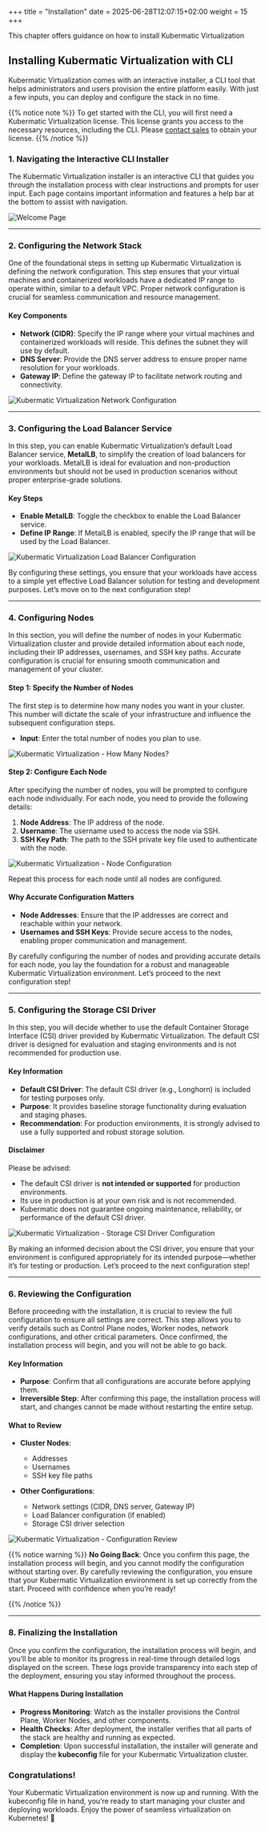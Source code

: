 +++
title = "Installation"
date = 2025-06-28T12:07:15+02:00
weight = 15
+++

This chapter offers guidance on how to install Kubermatic Virtualization 

## Installing Kubermatic Virtualization with CLI 

Kubermatic Virtualization comes with an interactive installer, a CLI tool that helps administrators and users provision the entire platform easily. With just a few inputs, you can deploy and configure the stack in no time.

{{% notice note %}}
To get started with the CLI, you will first need a Kubermatic Virtualization license. This license grants you access to the necessary resources, including the CLI. Please [contact sales](mailto:sales@kubermatic.com) to obtain your license.
{{% /notice %}}

### **1. Navigating the Interactive CLI Installer**

The Kubermatic Virtualization installer is an interactive CLI that guides you through the installation process with clear instructions and prompts for user input. Each page contains important information and features a help bar at the bottom to assist with navigation.

![Welcome Page](./assets/0-welcome-page.png)

---

### **2. Configuring the Network Stack**

One of the foundational steps in setting up Kubermatic Virtualization is defining the network configuration. This step ensures that your virtual machines and containerized workloads have a dedicated IP range to operate within, similar to a default VPC. Proper network configuration is crucial for seamless communication and resource management.


#### **Key Components**
- **Network (CIDR)**: Specify the IP range where your virtual machines and containerized workloads will reside. This defines the subnet they will use by default.
- **DNS Server**: Provide the DNS server address to ensure proper name resolution for your workloads.
- **Gateway IP**: Define the gateway IP to facilitate network routing and connectivity.

![Kubermatic Virtualization Network Configuration](./assets/1-network-page.png)

---

### **3. Configuring the Load Balancer Service**

In this step, you can enable Kubermatic Virtualization’s default Load Balancer service, **MetalLB**, to simplify the creation of load balancers for your workloads. MetalLB is ideal for evaluation and non-production environments but should not be used in production scenarios without proper enterprise-grade solutions.

#### **Key Steps**
- **Enable MetalLB**: Toggle the checkbox to enable the Load Balancer service.
- **Define IP Range**: If MetalLB is enabled, specify the IP range that will be used by the Load Balancer.

![Kubermatic Virtualization Load Balancer Configuration](./assets/2-lb-page.png)

By configuring these settings, you ensure that your workloads have access to a simple yet effective Load Balancer solution for testing and development purposes. Let’s move on to the next configuration step!

---

### **4. Configuring Nodes**

In this section, you will define the number of nodes in your Kubermatic Virtualization cluster and provide detailed information about each node, including their IP addresses, usernames, and SSH key paths. Accurate configuration is crucial for ensuring smooth communication and management of your cluster.

#### **Step 1: Specify the Number of Nodes**

The first step is to determine how many nodes you want in your cluster. This number will dictate the scale of your infrastructure and influence the subsequent configuration steps.

- **Input**: Enter the total number of nodes you plan to use.

![Kubermatic Virtualization - How Many Nodes?](./assets/3-node-count.png)


#### **Step 2: Configure Each Node**

After specifying the number of nodes, you will be prompted to configure each node individually. For each node, you need to provide the following details:

1. **Node Address**: The IP address of the node.
2. **Username**: The username used to access the node via SSH.
3. **SSH Key Path**: The path to the SSH private key file used to authenticate with the node.

![Kubermatic Virtualization - Node Configuration](./assets/4-node-config-page.png)

Repeat this process for each node until all nodes are configured.

#### **Why Accurate Configuration Matters**
- **Node Addresses**: Ensure that the IP addresses are correct and reachable within your network.
- **Usernames and SSH Keys**: Provide secure access to the nodes, enabling proper communication and management.

By carefully configuring the number of nodes and providing accurate details for each node, you lay the foundation for a robust and manageable Kubermatic Virtualization environment. Let’s proceed to the next configuration step!

---
### **5. Configuring the Storage CSI Driver**

In this step, you will decide whether to use the default Container Storage Interface (CSI) driver provided by Kubermatic Virtualization. The default CSI driver is designed for evaluation and staging environments and is not recommended for production use.



#### **Key Information**
- **Default CSI Driver**: The default CSI driver (e.g., Longhorn) is included for testing purposes only.
- **Purpose**: It provides baseline storage functionality during evaluation and staging phases.
- **Recommendation**: For production environments, it is strongly advised to use a fully supported and robust storage solution.

#### **Disclaimer**
Please be advised:
- The default CSI driver is **not intended or supported** for production environments.
- Its use in production is at your own risk and is not recommended.
- Kubermatic does not guarantee ongoing maintenance, reliability, or performance of the default CSI driver.

![Kubermatic Virtualization - Storage CSI Driver Configuration](./assets/5-csi-page.png)

By making an informed decision about the CSI driver, you ensure that your environment is configured appropriately for its intended purpose—whether it’s for testing or production. Let’s proceed to the next configuration step!

---

### **6. Reviewing the Configuration**

Before proceeding with the installation, it is crucial to review the full configuration to ensure all settings are correct. This step allows you to verify details such as Control Plane nodes, Worker nodes, network configurations, and other critical parameters. Once confirmed, the installation process will begin, and you will not be able to go back.

#### **Key Information**
- **Purpose**: Confirm that all configurations are accurate before applying them.
- **Irreversible Step**: After confirming this page, the installation process will start, and changes cannot be made without restarting the entire setup.

#### **What to Review**
- **Cluster Nodes**:
   - Addresses
   - Usernames
   - SSH key file paths

- **Other Configurations**:
   - Network settings (CIDR, DNS server, Gateway IP)
   - Load Balancer configuration (if enabled)
   - Storage CSI driver selection

![Kubermatic Virtualization - Configuration Review](./assets/6-review-page.png)


{{% notice warning %}}
**No Going Back**: Once you confirm this page, the installation process will begin, and you cannot modify the configuration without starting over.
By carefully reviewing the configuration, you ensure that your Kubermatic Virtualization environment is set up correctly from the start. Proceed with confidence when you’re ready!

{{% /notice %}}

---

### **8. Finalizing the Installation**

Once you confirm the configuration, the installation process will begin, and you’ll be able to monitor its progress in real-time through detailed logs displayed on the screen. These logs provide transparency into each step of the deployment, ensuring you stay informed throughout the process.

#### **What Happens During Installation**
- **Progress Monitoring**: Watch as the installer provisions the Control Plane, Worker Nodes, and other components.
- **Health Checks**: After deployment, the installer verifies that all parts of the stack are healthy and running as expected.
- **Completion**: Upon successful installation, the installer will generate and display the **kubeconfig** file for your Kubermatic Virtualization cluster.

### **Congratulations!**
Your Kubermatic Virtualization environment is now up and running. With the kubeconfig file in hand, you’re ready to start managing your cluster and deploying workloads. Enjoy the power of seamless virtualization on Kubernetes! 🚀